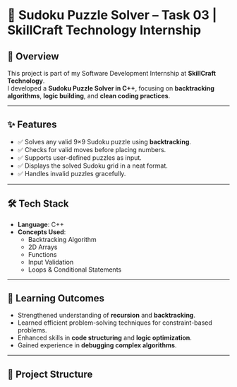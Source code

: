 # 🧩 Sudoku Puzzle Solver – Task 03 | SkillCraft Technology Internship

## 📌 Overview
This project is part of my Software Development Internship at **SkillCraft Technology**.  
I developed a **Sudoku Puzzle Solver in C++**, focusing on **backtracking algorithms**, **logic building**, and **clean coding practices**.

---

## ✨ Features
- ✅ Solves any valid 9×9 Sudoku puzzle using **backtracking**.
- ✅ Checks for valid moves before placing numbers.
- ✅ Supports user-defined puzzles as input.
- ✅ Displays the solved Sudoku grid in a neat format.
- ✅ Handles invalid puzzles gracefully.

---

## 🛠️ Tech Stack
- **Language**: C++
- **Concepts Used**:
  - Backtracking Algorithm
  - 2D Arrays
  - Functions
  - Input Validation
  - Loops & Conditional Statements

---

## 🚀 Learning Outcomes
- Strengthened understanding of **recursion** and **backtracking**.
- Learned efficient problem-solving techniques for constraint-based problems.
- Enhanced skills in **code structuring** and **logic optimization**.
- Gained experience in **debugging complex algorithms**.

---

## 📂 Project Structure
